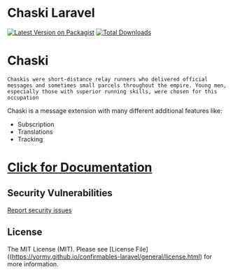 # Chaski Laravel

[![Latest Version on Packagist](https://img.shields.io/packagist/v/yormy/confirmables-laravel.svg?style=flat-square)](https://packagist.org/packages/yormy/confirmables-laravel)
[![Total Downloads](https://img.shields.io/packagist/dt/yormy/confirmables-laravel.svg?style=flat-square)](https://packagist.org/packages/yormy/confirmables-laravel)

# Chaski
```Chaskis were short-distance relay runners who delivered official messages and sometimes small parcels throughout the empire. Young men, especially those with superior running skills, were chosen for this occupation```

Chaski is a message extension with many different additional features like:
* Subscription
* Translations
* Tracking

# [Click for Documentation](https://yormy.github.io/confirmables-laravel/)

## Security Vulnerabilities
[Report security issues](https://yormy.github.io/confirmables-laravel/general/report_security.html)

## License

The MIT License (MIT). Please see [License File]((https://yormy.github.io/confirmables-laravel/general/license.html) for more information.

